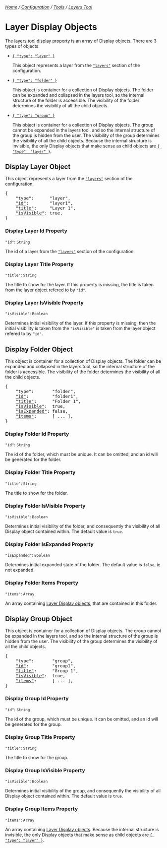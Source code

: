 ###### [Home](../..) / [Configuration](..) / [Tools](.) / [Layers Tool](layers-tool)

# Layer Display Objects

The [layers tool](layers-tool) [display property](layers-tool#display-property) is an array of Display objects.
There are 3 types of objects:

- [`{ "type": "layer" }`](#display-layer-object)

    This object represents a layer from the [`"layers"`](../layers) section of the configuration.

- [`{ "type": "folder" }`](#display-folder-object)

    This object is container for a collection of Display objects.
    The folder can be expanded and collapsed in the layers tool, so the internal structure of the folder is accessible.
    The visibility of the folder determines the visibility of all the child objects.

- [`{ "type": "group" }`](#display-group-object)

    This object is container for a collection of Display objects.
    The group cannot be expanded in the layers tool, and so the internal structure of the group is hidden from the user.
    The visibility of the group determines the visibility of all the child objects.
    Because the internal structure is invisible, the only Display objects that make sense as child objects are [`{ "type": "layer" }`](#display-layer-object).


## Display Layer Object

This object represents a layer from the [`"layers"`](../layers) section of the configuration.

<pre>
{
    "type":      "layer",
    <a href="#display-layer-id-property"        >"id"</a>:        "layer1",
    <a href="#display-layer-title-property"     >"title"</a>:     "Layer 1",
    <a href="#display-layer-isvisible-property" >"isVisible"</a>: true,
}
</pre>


### Display Layer Id Property
`"id"`: `String`

The id of a layer from the [`"layers"`](../layers) section of the configuration.


### Display Layer Title Property
`"title"`: `String`

The title to show for the layer.
If this property is missing, the title is taken from the layer object refered to by `"id"`.


### Display Layer IsVisible Property
`"isVisible"`: `Boolean`

Determines initial visibility of the layer.
If this property is missing, then the initial visibility is taken from the `"isVisible"` is taken from the layer object refered to by `"id"`.


## Display Folder Object

This object is container for a collection of Display objects.
The folder can be expanded and collapsed in the layers tool, so the internal structure of the folder is accessible.
The visibility of the folder determines the visibility of all the child objects.

<pre>
{
    "type":       "folder",
    <a href="#display-folder-id-property"        >"id"</a>:         "folder1",
    <a href="#display-folder-title-property"     >"title"</a>:      "Folder 1",
    <a href="#display-folder-isvisible-property" >"isVisible"</a>:  true,
    <a href="#display-folder-isexpanded-property">"isExpanded"</a>: false,
    <a href="#displa-yfolder-items-property"     >"items"</a>:      [ ... ],
}
</pre>

### Display Folder Id Property
`"id"`: `String`

The id of the folder, which must be unique.
It can be omitted, and an id will be generated for the folder.


### Display Folder Title Property
`"title"`: `String`

The title to show for the folder.


### Display Folder IsVisible Property
`"isVisible"`: `Boolean`

Determines initial visibility of the folder, and consequently the visibility of all Display object contained within.
The default value is `true`.


### Display Folder IsExpanded Property
`"isExpanded"`: `Boolean`

Determines initial expanded state of the folder.
The default value is `false`, ie not expanded.


### Display Folder Items Property
`"items"`: `Array`

An array containing [Layer Display objects](#layer-display-objects), that are contained in this folder.



## Display Group Object

This object is container for a collection of Display objects.
The group cannot be expanded in the layers tool, and so the internal structure of the group is hidden from the user.
The visibility of the group determines the visibility of all the child objects.

<pre>
{
    "type":       "group",
    <a href="#display-group-id-property"        >"id"</a>:         "group1",
    <a href="#display-group-title-property"     >"title"</a>:      "Group 1",
    <a href="#display-group-isvisible-property" >"isVisible"</a>:  true,
    <a href="#display-group-items-property"     >"items"</a>:      [ ... ],
}
</pre>

### Display Group Id Property
`"id"`: `String`

The id of the group, which must be unique.
It can be omitted, and an id will be generated for the group.


### Display Group Title Property
`"title"`: `String`

The title to show for the group.


### Display Group IsVisible Property
`"isVisible"`: `Boolean`

Determines initial visibility of the group, and consequently the visibility of all Display object contained within.
The default value is `true`.


### Display Group Items Property
`"items"`: `Array`

An array containing [Layer Display objects](#layer-display-objects).
Because the internal structure is invisible, the only Display objects that make sense as child objects are [`{ "type": "layer" }`](#display-layer-object).
